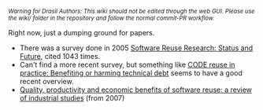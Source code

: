 <small><i>Warning for Drasil Authors: This wiki should not be edited through the web GUI. Please use the wiki/ folder in the repository and follow the normal commit-PR workflow.</i></small>

Right now, just a dumping ground for papers.

- There was a survey done in 2005 [Software Reuse Research: Status and Future](http://www.cse.chalmers.se/~feldt/courses/sple/papers/frakes_2005_sw_reuse_status_and_future.pdf), cited 1043 times.
- Can't find a more recent survey, but something like [CODE reuse in practice: Benefiting or harming technical debt](https://doi.org/10.1016/j.jss.2020.110618) seems to have a good recent overview.
- [Quality, productivity and economic benefits of software reuse: a review of industrial studies](https://link.springer.com/article/10.1007/s10664-007-9040-x) (from 2007)